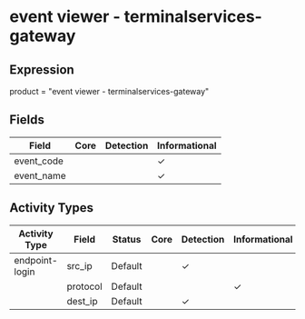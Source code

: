 event viewer - terminalservices-gateway
=======================================

Expression
----------

product = "event viewer - terminalservices-gateway"

Fields
------

| Field      | Core | Detection | Informational |
| ---------- | ---- | --------- | ------------- |
| event_code |      |           | &#10003;      |
| event_name |      |           | &#10003;      |

Activity Types
--------------

| Activity Type  | Field    | Status  | Core | Detection | Informational |
| -------------- | -------- | ------- | ---- | --------- | ------------- |
| endpoint-login | src_ip   | Default |      | &#10003;  |               |
|                | protocol | Default |      |           | &#10003;      |
|                | dest_ip  | Default |      | &#10003;  |               |

